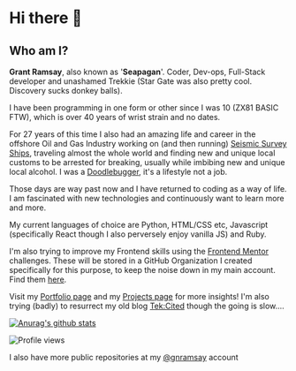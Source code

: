 # Hi there 👋

## Who am I?

**Grant Ramsay**, also known as '**Seapagan**'. Coder, Dev-ops, Full-Stack
developer and unashamed Trekkie (Star Gate was also pretty cool. Discovery sucks
donkey balls).

I have been programming in one form or other since I was 10 (ZX81 BASIC FTW),
which is over 40 years of wrist strain and no dates.

For 27 years of this time I also had an amazing life and career in the offshore
Oil and Gas Industry working on (and then running) [Seismic Survey Ships][mss],
traveling almost the whole world and finding new and unique local customs to be
arrested for breaking, usually while imbibing new and unique local alcohol. I
was a [Doodlebugger][db], it's a lifestyle not a job.

Those days are way past now and I have returned to coding as a way of life. I am
fascinated with new technologies and continuously want to learn more and more.

My current languages of choice are Python, HTML/CSS etc, Javascript
(specifically React though I also perversely enjoy vanilla JS) and Ruby.

I'm also trying to improve my Frontend skills using the [Frontend Mentor](https://www.frontendmentor.io) challenges.
These will be stored in a GitHub Organization I created specifically for this purpose, to keep the noise down in my main account. Find them [here](https://github.com/seapagan-fem). 

Visit my [Portfolio page][porto] and my [Projects
page][projects] for more insights! I'm also trying (badly) to resurrect my old
blog [Tek:Cited][tekcited] though the going is slow....

[![Anurag's github
stats](https://github-readme-stats-seapagan.vercel.app/api?username=seapagan&theme=blue-green&count_private=true&show_icons=true)](https://github.com/anuraghazra/github-readme-stats)
<!---
[![Wakatime Stats](https://github-readme-stats-seapagan.vercel.app/api/wakatime?username=seapagan&layout=compact&theme=blue-green)](https://github.com/anuraghazra/github-readme-stats)

[![Top Langs](https://github-readme-stats-seapagan.vercel.app/api/top-langs/?username=seapagan&theme=blue-green&hide=shell,perl,php&langs_count=5)](https://github.com/anuraghazra/github-readme-stats)
-->
![Profile views](https://gpvc.arturio.dev/seapagan)

I also have more public repositories at my [@gnramsay][othergh] account

[porto]: https://www.gnramsay.com
[projects]: https://www.grantramsay.dev
[othergh]: https://github.com/gnramsay
[tekcited]: https://www.tekcited.net
[mss]: https://www.rigzone.com/training/insight.asp?insight_id=303
[db]: https://www.urbandictionary.com/define.php?term=doodlebugger
